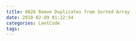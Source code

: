 ```yaml
---
title: 0026 Romve Duplicates from Sorted Array
date: 2018-02-09 01:22:54
categories: LeetCode
tags:
---
```

